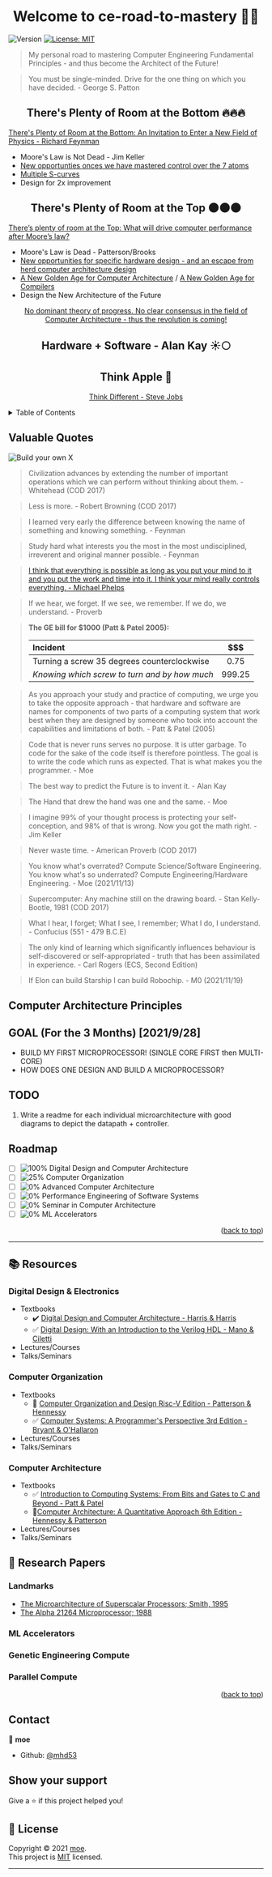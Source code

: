 <h1 align="center">Welcome to ce-road-to-mastery 👋😎</h1>
<p>
  <img alt="Version" src="https://img.shields.io/badge/version-0.1-blue.svg?cacheSeconds=2592000" />
  <a href="https://opensource.org/licenses/MIT" target="_blank">
    <img alt="License: MIT" src="https://img.shields.io/badge/License-MIT-yellow.svg" />
  </a>
</p>
<div id="top"></div>

> My personal road to mastering Computer Engineering Fundamental Principles - and thus become the Architect of the Future!

> You must be single-minded. Drive for the one thing on which you have decided. - George S. Patton



<h2 align="center">There's Plenty of Room at the Bottom 🔥🔥🔥</h2> 
<p>
<a href="https://en.wikipedia.org/wiki/There%27s_Plenty_of_Room_at_the_Bottom" target="_blank">There's Plenty of Room at the Bottom: An Invitation to Enter a New Field of Physics - Richard Feynman</a>
<ul>
    <li>Moore's Law is Not Dead - Jim Keller</li>
    <li><a href="https://www.youtube.com/watch?v=4eRCygdW--c" target="_blank">New opportunties onces we have mastered control over the 7 atoms</a></li>
    <li><a href="https://www.youtube.com/watch?v=oIG9ztQw2Gc" target="_blank">Multiple S-curves</a></li>
    <li>Design for 2x improvement</li>
</ul>
</p>


<h2 align="center">There's Plenty of Room at the Top 🌑🌑🌑</h2> 
<p>
<a href="https://www.science.org/doi/10.1126/science.aam9744" target="_blank">There’s plenty of room at the Top: What will drive computer performance after Moore’s law?</a>
<ul>
    <li>Moore's Law is Dead - Patterson/Brooks</li>
    <li><a href="https://rodneybrooks.com/the-end-of-moores-law/" target="_blank">New opportunities for specific hardware design - and an escape from herd computer architecture design</a></li>
    <li><a href="https://www.youtube.com/watch?v=3LVeEjsn8Ts&list=PLn0nrSd4xjjYCkOxtYqozyDuwt-4sC2L6&index=2" target="_blank">A New Golden Age for Computer Architecture</a> / <a href="https://www.youtube.com/watch?v=4HgShra-KnY" target="_blank">A New Golden Age for Compilers</a></li>
    <li>Design the New Architecture of the Future</li>
</ul>
</p>
<p align="center"><a href="https://en.wikipedia.org/wiki/The_Structure_of_Scientific_Revolutions" target="_blank">No dominant theory of progress. No clear consensus in the field of Computer Architecture - thus the revolution is coming!</a></p>




<h2 align="center">Hardware + Software - Alan Kay ☀️🌕</h2>
<h2 align="center">Think Apple 🌟</h2>
<p align="center">
  <a href="https://www.youtube.com/watch?v=GEPhLqwKo6g" target="_blank">Think Different - Steve Jobs</a>  
</p>
<!-- TABLE OF CONTENTS -->

<details>
  <summary>Table of Contents</summary>
  <ol>
    <li>
      <a href="#valuable-quotes">Valuable Quotes</a>
    </li>
    <li><a href="#goal">Goal</a></li>
    <li><a href="#cap">Computer Architecture Principles</a></li>
    <li><a href="#roadmap">Roadmap</a></li>
    <li><a href="#resources">Resources</a></li>
    <li><a href="#research-papers">Research Papers</a></li>
    <li><a href="#contact">Contact</a></li>
    <li><a href="#license">License</a></li>
  </ol>
</details>

<!-- VALUABLE QUOTES -->

## Valuable Quotes

 ![Build your own X](feynman.png)

> Civilization advances by extending the number of important operations which we can perform without thinking about them. - Whitehead (COD 2017)

> Less is more. - Robert Browning (COD 2017)

> I learned very early the difference between knowing the name of something and knowing something. - Feynman

> Study hard what interests you the most in the most undisciplined, irreverent and original manner possible. - Feynman

> [I think that everything is possible as long as you put your mind to it and you put the work and time into it. I think your mind really controls everything. - Michael Phelps](https://www.youtube.com/watch?v=ct8HQTNYfIs)

> If we hear, we forget. If we see, we remember. If we do, we understand. - Proverb

> **The GE bill for $1000 (Patt & Patel 2005):**
>
> | Incident                                      |  $$$   |
> | :-------------------------------------------- | :----: |
> | Turning a screw 35 degrees counterclockwise   |  0.75  |
> | *Knowing which screw to turn and by how much* | 999.25 |

> As you approach your study and practice of computing, we urge you to take the opposite approach - that hardware and software are names for components of two parts of a computing system that work best when they are designed by someone who took into account the capabilities and limitations of both. - Patt & Patel (2005)

> Code that is never runs serves no purpose. It is utter garbage. To code for the sake of the code itself is therefore pointless. The goal is to write the code which runs as expected. That is what makes you the programmer. - Moe

> The best way to predict the Future is to invent it. - Alan Kay

> The Hand that drew the hand was one and the same. - Moe

> I imagine 99% of your thought process is protecting your self-conception, and 98% of that is wrong. Now you got the math right. - Jim Keller

> Never waste time. - American Proverb (COD 2017)

> You know what's overrated? Compute Science/Software Engineering. You know what's so underrated? Compute Engineering/Hardware Engineering. - Moe (2021/11/13) 

> Supercomputer: Any machine still on the drawing board. - Stan Kelly-Bootle, 1981 (COD 2017)

> What I hear, I forget; What I see, I remember; What I do, I understand. - Confucius (551 - 479 B.C.E)

> The only kind of learning which significantly influences behaviour is self-discovered or self-appropriated - truth that has been assimilated in experience. - Carl Rogers (ECS, Second Edition) 

> If Elon can build Starship I can build Robochip. - M0 (2021/11/19)

<!-- CAP -->

## Computer Architecture Principles

<!-- GOAL -->

## GOAL (For the 3 Months) [2021/9/28]

- BUILD MY FIRST MICROPROCESSOR! (SINGLE CORE FIRST then MULTI-CORE) 
- HOW DOES ONE DESIGN AND BUILD A MICROPROCESSOR?

## TODO

1. Write a readme for each individual microarchitecture with good diagrams to depict the datapath + controller. 

<!-- ROADMAP -->

## Roadmap 

- [ ] ![100%](https://progress-bar.dev/100) Digital Design and Computer Architecture 
- [ ] ![25%](https://progress-bar.dev/25) Computer Organization 
- [ ] ![0%](https://progress-bar.dev/0) Advanced Computer Architecture
- [ ] ![0%](https://progress-bar.dev/0) Performance Engineering of Software Systems
- [ ] ![0%](https://progress-bar.dev/0) Seminar in Computer Architecture
- [ ] ![0%](https://progress-bar.dev/0) ML Accelerators 

<p align="right">(<a href="#top">back to top</a>)</p>

---

<!-- RESOURCES -->

## :books: Resources 

### Digital Design & Electronics

- Textbooks
  -  :heavy_check_mark: ​[Digital Design and Computer Architecture - Harris & Harris](https://www.amazon.com/Digital-Design-Computer-Architecture-Harris/dp/0123944244)
  - :white_check_mark: [Digital Design: With an Introduction to the Verilog HDL - Mano & Ciletti](https://www.amazon.com/Digital-Design-5th-Morris-Mano/dp/0132774208)
- Lectures/Courses
- Talks/Seminars

### Computer Organization

- Textbooks
  -  :triangular_flag_on_post: [Computer Organization and Design Risc-V Edition - Patterson & Hennessy](https://www.amazon.com/Computer-Organization-Design-RISC-V-Architecture/dp/0128122757)
  - :white_check_mark: [Computer Systems: A Programmer's Perspective 3rd Edition - Bryant & O'Hallaron](https://www.amazon.com/Computer-Systems-Programmers-Perspective-3rd/dp/013409266X)
- Lectures/Courses
- Talks/Seminars

### Computer Architecture

- Textbooks
  - :white_check_mark: [Introduction to Computing Systems: From Bits and Gates to C and Beyond - Patt & Patel](https://www.amazon.com/Introduction-Computing-Systems-Gates-Beyond/dp/0072467509/)
  -  :triangular_flag_on_post: ​[Computer Architecture: A Quantitative Approach 6th Edition - Hennessy & Patterson](https://www.amazon.com/Computer-Architecture-Quantitative-Approach-Kaufmann/dp/0128119055)
- Lectures/Courses
- Talks/Seminars

<!-- RESEARCH PAPERS -->

## :page_with_curl: Research Papers

### Landmarks

- [The Microarchitecture of Superscalar Processors; Smith, 1995](https://ieeexplore.ieee.org/document/476078)
- [The Alpha 21264 Microprocessor; 1988](https://www.cis.upenn.edu/~milom/cis501-Fall05/papers/Alpha21264.pdf)

### ML Accelerators

### Genetic Engineering Compute

### Parallel Compute 

<p align="right">(<a href="#top">back to top</a>)</p>

<!-- CONTACT -->

## Contact

👤 **moe**

* Github: [@mhd53](https://github.com/mhd53)

## Show your support

Give a ⭐️ if this project helped you!

<!-- LICENSE -->

## 📝 License

Copyright © 2021 [moe](https://github.com/mhd53).<br />
This project is [MIT](https://opensource.org/licenses/MIT) licensed.

***
